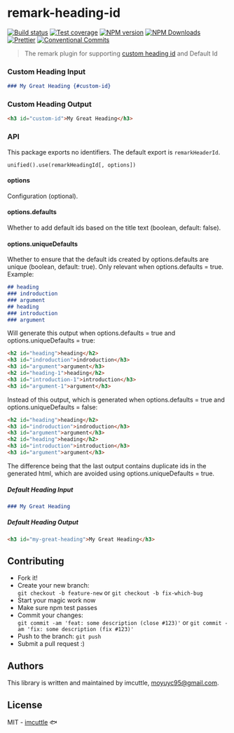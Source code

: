 # remark-heading-id

[![Build status](https://img.shields.io/travis/imcuttle/remark-heading-id/master.svg?style=flat-square)](https://travis-ci.org/imcuttle/remark-heading-id)
[![Test coverage](https://img.shields.io/codecov/c/github/imcuttle/remark-heading-id.svg?style=flat-square)](https://codecov.io/github/imcuttle/remark-heading-id?branch=master)
[![NPM version](https://img.shields.io/npm/v/remark-heading-id.svg?style=flat-square)](https://www.npmjs.com/package/remark-heading-id)
[![NPM Downloads](https://img.shields.io/npm/dm/remark-heading-id.svg?style=flat-square&maxAge=43200)](https://www.npmjs.com/package/remark-heading-id)
[![Prettier](https://img.shields.io/badge/code_style-prettier-ff69b4.svg?style=flat-square)](https://prettier.io/)
[![Conventional Commits](https://img.shields.io/badge/Conventional%20Commits-1.0.0-yellow.svg?style=flat-square)](https://conventionalcommits.org)

> The remark plugin for supporting [custom heading id](https://www.markdownguide.org/extended-syntax/#heading-ids) and Default Id

### Custom Heading Input

```markdown
### My Great Heading {#custom-id}
```

### Custom Heading Output

```html
<h3 id="custom-id">My Great Heading</h3>
```

### API

This package exports no identifiers. The default export is `remarkHeaderId`.

`unified().use(remarkHeadingId[, options])`

#### options

Configuration (optional).

#### options.defaults

Whether to add default ids based on the title text (boolean, default: false).

#### options.uniqueDefaults

Whether to ensure that the default ids created by options.defaults are unique (boolean, default: true).
Only relevant when options.defaults = true.
Example:

```markdown
## heading
### indroduction
### argument
## heading
### introduction
### argument
```

Will generate this output when options.defaults = true and options.uniqueDefaults = true:

```html
<h2 id="heading">heading</h2>
<h3 id="indroduction">indroduction</h3>
<h3 id="argument">argument</h3>
<h2 id="heading-1">heading</h2>
<h3 id="introduction-1">introduction</h3>
<h3 id="argument-1">argument</h3>
```

Instead of this output, which is generated when options.defaults = true and options.uniqueDefaults = false:

```html
<h2 id="heading">heading</h2>
<h3 id="indroduction">indroduction</h3>
<h3 id="argument">argument</h3>
<h2 id="heading">heading</h2>
<h3 id="introduction">introduction</h3>
<h3 id="argument">argument</h3>
```

The difference being that the last output contains duplicate ids in the generated html, which are avoided using options.uniqueDefaults = true.

##### Default Heading Input

```markdown
### My Great Heading
```

##### Default Heading Output

```html
<h3 id="my-great-heading">My Great Heading</h3>
```

## Contributing

- Fork it!
- Create your new branch:  
  `git checkout -b feature-new` or `git checkout -b fix-which-bug`
- Start your magic work now
- Make sure npm test passes
- Commit your changes:  
  `git commit -am 'feat: some description (close #123)'` or `git commit -am 'fix: some description (fix #123)'`
- Push to the branch: `git push`
- Submit a pull request :)

## Authors

This library is written and maintained by imcuttle, <a href="mailto:moyuyc95@gmail.com">moyuyc95@gmail.com</a>.

## License

MIT - [imcuttle](https://github.com/imcuttle) 🐟
